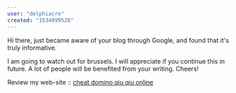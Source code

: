 ```yaml
---
user: "delphiacre"
created: "1534099528"
---
```


Hi there, just became aware of your blog through Google, and found that it's truly informative.

I am going to watch out for brussels. I will appreciate if you 
continue this in future. A lot of people will be benefited from your writing.
Cheers!

Review my web-site :: <a href="https://wastebits.com/locator/redirect?url=http://www.sbmoffshore-annualreport.com/comment/html/?4158.html">cheat domino qiu qiu online</a>
